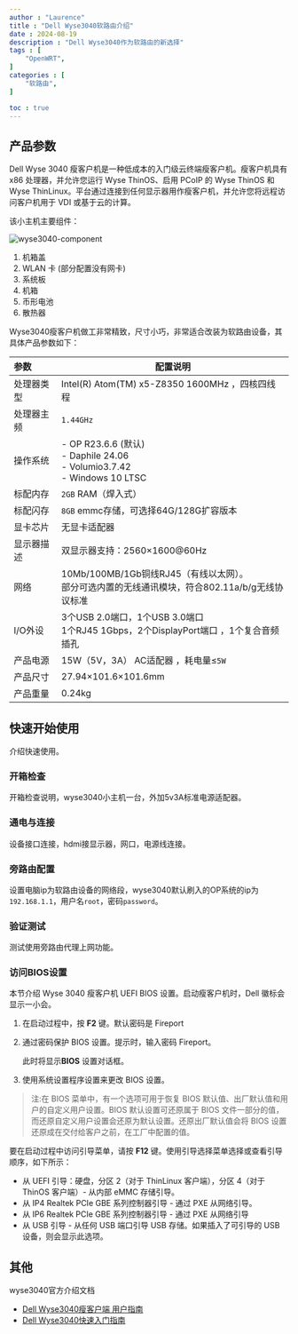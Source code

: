 ```yaml
---
author : "Laurence"
title : "Dell Wyse3040软路由介绍"
date : 2024-08-19
description : "Dell Wyse3040作为软路由的新选择"
tags : [
    "OpenWRT",
]
categories : [
    "软路由",
]

toc : true
---
```


## 产品参数

Dell Wyse 3040 瘦客户机是一种低成本的入门级云终端瘦客户机。瘦客户机具有 x86 处理器，并允许您运行 Wyse ThinOS、启用 PCoIP 的 Wyse ThinOS 和 Wyse ThinLinux。平台通过连接到任何显示器用作瘦客户机，并允许您将远程访问客户机用于 VDI 或基于云的计算。

该小主机主要组件：

![wyse3040-component](/assets/nas/wyse3040/wyse3040-component.jpg)

1. 机箱盖
2. WLAN 卡 (部分配置没有网卡)
3. 系统板
4. 机箱
5. 币形电池
6. 散热器

Wyse3040瘦客户机做工非常精致，尺寸小巧，非常适合改装为软路由设备，其具体产品参数如下：

| 参数       | 配置说明                                                     |
| :--------- | ------------------------------------------------------------ |
| 处理器类型 | Intel(R) Atom(TM) x5-Z8350 1600MHz ，四核四线程              |
| 处理器主频 | `1.44GHz`                                                    |
| 操作系统   | -  OP R23.6.6 (默认)<br />-  Daphile 24.06<br />-  Volumio3.7.42<br />-  Windows 10 LTSC |
| 标配内存   | `2GB` RAM（焊入式）                                          |
| 标配闪存   | `8GB` emmc存储，可选择64G/128G扩容版本                       |
| 显卡芯片   | 无显卡适配器                                                 |
| 显示器描述 | 双显示器支持：2560×1600@60Hz                                 |
| 网络       | 10Mb/100MB/1Gb铜线RJ45（有线以太网）。<br />部分可选内置的无线通讯模块，符合802.11a/b/g无线协议标准 |
| I/O外设    | 3个USB 2.0端口，1个USB 3.0端口<br />1个RJ45 1Gbps，2个DisplayPort端口 ，1个复合音频插孔 |
| 产品电源   | 15W（5V，3A） AC适配器 ，耗电量≤`5W`                         |
| 产品尺寸   | 27.94×101.6×101.6mm                                          |
| 产品重量   | 0.24kg                                                       |



## 快速开始使用

介绍快速使用。

### 开箱检查
开箱检查说明，wyse3040小主机一台，外加5v3A标准电源适配器。

### 通电与连接
设备接口连接，hdmi接显示器，网口，电源线连接。

### 旁路由配置
设置电脑ip为软路由设备的网络段，wyse3040默认刷入的OP系统的ip为`192.168.1.1`，用户名`root`，密码`password`。

### 验证测试
测试使用旁路由代理上网功能。



### 访问BIOS设置

本节介绍 Wyse 3040 瘦客户机 UEFI BIOS 设置。启动瘦客户机时，Dell 徽标会显示一小会。

1. 在启动过程中，按 **F2** 键。默认密码是 Fireport

2. 通过密码保护 BIOS 设置。提示时，输入密码 Fireport。

   此时将显示**BIOS** 设置对话框。

3. 使用系统设置程序设置来更改 BIOS 设置。

> 注:在 BIOS 菜单中，有一个选项可用于恢复 BIOS 默认值、出厂默认值和用户的自定义用户设置。BIOS 默认设置可还原属于 BIOS 文件一部分的值，而还原自定义用户设置会还原为默认设置。还原出厂默认值会将 BIOS 设置还原成在交付给客户之前，在工厂中配置的值。

要在启动过程中访问引导菜单，请按 **F12** 键。使用引导选择菜单选择或查看引导顺序，如下所示：

- 从 UEFI 引导：硬盘，分区 2（对于 ThinLinux 客户端），分区 4（对于 ThinOS 客户端）- 从内部 eMMC 存储引导。
- 从 IP4 Realtek PCIe GBE 系列控制器引导 - 通过 PXE 从网络引导。
- 从 IP6 Realtek PCIe GBE 系列控制器引导 - 通过 PXE 从网络引导
- 从 USB 引导 - 从任何 USB 端口引导 USB 存储。如果插入了可引导的 USB 设备，则会显示此选项。

## 其他

wyse3040官方介绍文档

- [Dell Wyse3040瘦客户端 用户指南](https://www.dell.com/support/manuals/zh-cn/wyse-3040-thin-client/3040_ug/%E7%89%88%E6%9D%83?guid=guid-089ffa4b-3a62-4b51-bde1-309c58a451d9&lang=zh-cn)
- [Dell Wyse3040快速入门指南](/assests/pdf/wyse-3040-thin-client_setup-guide_zh-cn.pdf)



